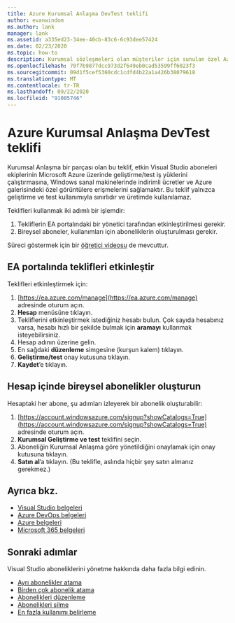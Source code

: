 ```yaml
---
title: Azure Kurumsal Anlaşma DevTest teklifi
author: evanwindom
ms.author: lank
manager: lank
ms.assetid: a335ed23-34ee-40cb-83c6-6c93dee57424
ms.date: 02/23/2020
ms.topic: how-to
description: Kurumsal sözleşmeleri olan müşteriler için sunulan özel Azure DevTest fiyatlandırmasının avantajlarından nasıl yararlandığını öğrenin
ms.openlocfilehash: 70f7b9877dcc973d2f649eb0cad53599ff6023f3
ms.sourcegitcommit: 09d1f5cef5360cdc1cdfd4b22a1a426b38079618
ms.translationtype: MT
ms.contentlocale: tr-TR
ms.lasthandoff: 09/22/2020
ms.locfileid: "91005746"
---
```

# <a name="azure-enterprise-agreement-devtest-offer"></a>Azure Kurumsal Anlaşma DevTest teklifi

Kurumsal Anlaşma bir parçası olan bu teklif, etkin Visual Studio aboneleri ekiplerinin Microsoft Azure üzerinde geliştirme/test iş yüklerini çalıştırmasına, Windows sanal makinelerinde indirimli ücretler ve Azure galerisindeki özel görüntülere erişmelerini sağlamaktır. Bu teklif yalnızca geliştirme ve test kullanımıyla sınırlıdır ve üretimde kullanılamaz.  

Teklifleri kullanmak iki adımlı bir işlemdir:
1. Tekliflerin EA portalındaki bir yönetici tarafından etkinleştirilmesi gerekir.
2. Bireysel aboneler, kullanımları için aboneliklerin oluşturulması gerekir. 

Süreci göstermek için bir [öğretici videosu](https://channel9.msdn.com/blogs/EA.Azure.com/Enabling-and-Creating-EA-DevTest-Subscriptions-through-the-EA-Portal) de mevcuttur.  

## <a name="enable-offers-in-the-ea-portal"></a>EA portalında teklifleri etkinleştir
Teklifleri etkinleştirmek için:
1. [https://ea.azure.com/manage](https://ea.azure.com/manage) adresinde oturum açın.
0. **Hesap** menüsüne tıklayın.
0. Tekliflerini etkinleştirmek istediğiniz hesabı bulun.  Çok sayıda hesabınız varsa, hesabı hızlı bir şekilde bulmak için **aramayı** kullanmak isteyebilirsiniz. 
0. Hesap adının üzerine gelin. 
0. En sağdaki **düzenleme** simgesine (kurşun kalem) tıklayın. 
0. **Geliştirme/test** onay kutusuna tıklayın.
0. **Kaydet**’e tıklayın.

## <a name="create-individual-subscriptions-within-the-account"></a>Hesap içinde bireysel abonelikler oluşturun
Hesaptaki her abone, şu adımları izleyerek bir abonelik oluşturabilir:
1. [https://account.windowsazure.com/signup?showCatalogs=True](https://account.windowsazure.com/signup?showCatalogs=True) adresinde oturum açın.
0. **Kurumsal Geliştirme ve test** teklifini seçin.
0. Aboneliğin Kurumsal Anlaşma göre yönetildiğini onaylamak için onay kutusuna tıklayın. 
0. **Satın al**’a tıklayın.  (Bu teklifle, aslında hiçbir şey satın almanız gerekmez.)

## <a name="see-also"></a>Ayrıca bkz.
- [Visual Studio belgeleri](/visualstudio/)
- [Azure DevOps belgeleri](/azure/devops/)
- [Azure belgeleri](/azure/)
- [Microsoft 365 belgeleri](/microsoft-365/)

## <a name="next-steps"></a>Sonraki adımlar
Visual Studio aboneliklerini yönetme hakkında daha fazla bilgi edinin.
- [Ayrı abonelikler atama](assign-license.md)
- [Birden çok abonelik atama](assign-license-bulk.md)
- [Abonelikleri düzenleme](edit-license.md)
- [Abonelikleri silme](delete-license.md)
- [En fazla kullanımı belirleme](maximum-usage.md)